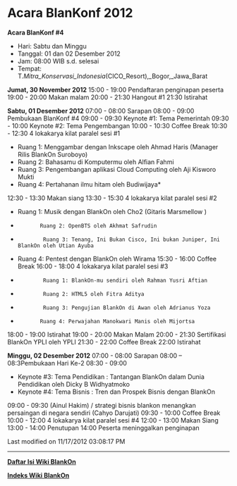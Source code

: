 # Acara BlanKonf 2012

**Acara BlanKonf #4**
  + Hari: Sabtu dan Minggu
  + Tanggal: 01 dan 02 Desember 2012
  + Jam: 08:00 WIB s.d. selesai
  + Tempat: T._Mitra_Konservasi_Indonesia_(CICO_Resort),_Bogor,_Jawa_Barat

**Jumat, 30 November 2012**
  15:00 - 19:00 Pendaftaran penginapan peserta
  19:00 - 20:00 Makan malam
  20:00 - 21:30 Hangout #1
  21:30         Istirahat

**Sabtu, 01 Desember 2012**
  07:00 - 08:00 Sarapan
  08:00 - 09:00 Pembukaan BlanKonf #4
  09:00 - 09:30 Keynote #1: Tema Pemerintah
  09:30 - 10:00 Keynote #2: Tema Pengembangan
  10:00 - 10:30 Coffee Break
  10:30 - 12:30 4 lokakarya kilat paralel sesi #1
   + Ruang 1: Menggambar dengan Inkscape oleh Ahmad Haris (Manager Rilis BlankOn Suroboyo)
   + Ruang 2: Bahasamu di Komputermu oleh Alfian Fahmi
   + Ruang 3: Pengembangan aplikasi Cloud Computing oleh Aji Kisworo Mukti
   + Ruang 4: Pertahanan ilmu hitam oleh Budiwijaya*

12:30 - 13:30 Makan siang
13:30 - 15:30 4 lokakarya kilat paralel sesi #2
 + Ruang 1: Musik dengan BlankOn oleh Cho2 (Gitaris Marsmellow )
 +            Ruang 2: OpenBTS oleh Akhmat Safrudin
 +             Ruang 3: Tenang, Ini Bukan Cisco, Ini bukan Juniper, Ini BlankOn oleh Utian Ayuba
 + Ruang 4: Pentest dengan BlankOn oleh Wirama
  15:30 - 16:00 Coffee Break
  16:00 - 18:00 4 lokakarya kilat paralel sesi #3
 +             Ruang 1: BlankOn-mu sendiri oleh Rahman Yusri Aftian
 +             Ruang 2: HTML5 oleh Fitra Aditya
 +             Ruang 3: Pengujian BlankOn di Awan oleh Adrianus Yoza
 +            Ruang 4: Perwajahan Manokwari Manis oleh Mijortsa

18:00 - 19:00 Istirahat
  19:00 - 20:00 Makan Malam
  20:00 - 21:30 Sertifikasi BlankOn YPLI oleh YPLI
  21:30 - 22:00 Coffee Break
  22:00         Istirahat

**Minggu, 02 Desember 2012**
  07:00 - 08:00 Sarapan
  08:00 – 08:3Pembukaan Hari Ke-2
  08:30 - 09:00
   + Keynote #3: Tema Pendidikan : Tantangan BlankOn dalam Dunia Pendidikan oleh Dicky B Widhyatmoko
   + Keynote #4: Tema Bisnis : Tren dan Prospek Bisnis dengan BlankOn

09:00 - 09:30 (Ainul Hakim) / strategi bisnis blankon menangkan persaingan di negara sendiri (Cahyo Darujati)
  09:30 - 10:00 Coffee Break
  10:00 - 12:00 4 lokakarya kilat paralel sesi #4
  12:00 - 13:00 Makan Siang
  13:00 - 14:00 Penutupan
  14:00         Peserta meninggalkan penginapan

Last modified on 11/17/2012 03:08:17 PM




---
[**Daftar Isi Wiki BlankOn**](/wiki/DaftarIsi/index.html)
 
[**Indeks Wiki BlankOn**](/wiki/Indeks.html)



